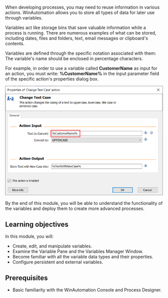 When developing processes, you may need to reuse information in various actions. WinAutomation allows you to store all types of data for later use through variables.

Variables act like storage bins that save valuable information while a process is running. There are numerous examples of what can be stored, including dates, files and folders, text, email messages or clipboard's contents.

Variables are defined through the specific notation associated with them: The variable's name should be enclosed in percentage characters. 

For example, in order to use a variable called **CustomerName** as input for an action, you must write: **%CustomerName%** in the input parameter field of the specific action's properties dialog box.

![The Change Text Case action's properties dialog.](..\media\change-text-case-action-properties.png)

By the end of this module, you will be able to understand the functionality of the variables and deploy them to create more advanced processes. 

## Learning objectives

In this module, you will: 

- Create, edit, and manipulate variables.
- Examine the Variable Pane and the Variables Manager Window.
- Become familiar with all the variable data types and their properties.
- Configure persistent and external variables. 

## Prerequisites 

- Basic familiarity with the WinAutomation Console and Process Designer.